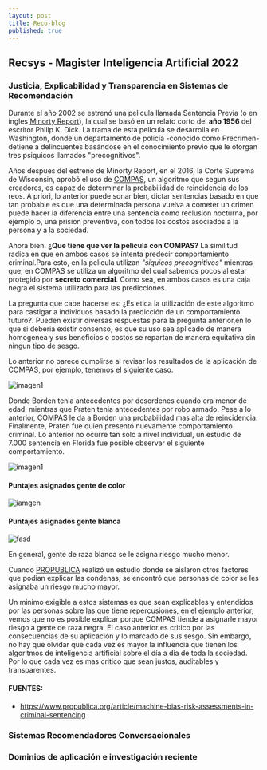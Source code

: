 ```yaml
---
layout: post
title: Reco-blog
published: true
---
```

## Recsys - Magister Inteligencia Artificial 2022

### Justicia, Explicabilidad y Transparencia en Sistemas de Recomendación

Durante el año 2002 se estrenó una pelicula llamada Sentencia Previa (o en ingles [Minorty Report](https://es.wikipedia.org/wiki/Minority_Report)), la cual se basó en un relato corto del **año 1956** del escritor  Philip K. Dick. La trama de esta pelicula se desarrolla en Washington, donde un departamento de policía -conocido como Precrimen- detiene a delincuentes basándose en el conocimiento previo que le otorgan tres psiquicos llamados "precognitivos". 

Años despues del estreno de Minorty Report, en el 2016, la Corte Suprema de Wisconsin, aprobó el uso de [COMPAS](https://en.wikipedia.org/wiki/COMPAS_(software)), un algoritmo que segun sus creadores, es capaz de determinar la probabilidad de reincidencia de los reos. A priori, lo anterior puede sonar bien, dictar sentencias basado en que tan probable es que una determinada persona vuelva a cometer un crimen puede hacer la diferencia entre una sentencia como reclusion nocturna, por ejemplo o, una prision preventiva, con todos los costos asociados a la persona y a la sociedad.

Ahora bien. **¿Que tiene que ver la pelicula con COMPAS?** La similitud radica en que en ambos casos se intenta predecir comportamiento criminal.Para esto, en la pelicula utilizan *"siquicos precognitivos"* mientras que, en COMPAS se utiliza un algoritmo del cual sabemos pocos al estar protegido por **secreto comercial**. Como sea, en ambos casos es una caja negra el sistema utilizado para las predicciones.

La pregunta que cabe hacerse es: ¿Es etica la utilización de este algoritmo para castigar a individuos basado la predicción de un comportamiento futuro?. Pueden existir diversas respuestas para la pregunta anterior,en lo que si deberia existir consenso, es que su uso sea aplicado de manera homogenea y sus beneficios o costos se repartan de manera equitativa sin ningun tipo de sesgo.

Lo anterior no parece cumplirse al revisar los resultados de la aplicación de COMPAS, por ejemplo, tenemos el siguiente caso.

![imagen1](https://miro.medium.com/max/720/1*z8RVzTeMFsQ5LSOoXQpyyw.webp)

Donde Borden tenia antecedentes por desordenes cuando era menor de edad, mientras que Praten tenia antecedentes por robo armado. Pese a lo anterior, COMPAS le da  a Borden  una probabilidad mas alta de reincidencia. Finalmente, Praten fue quien presentó nuevamente comportamiento criminal. Lo anterior no ocurre tan solo a nivel individual, un estudio de 7.000 sentencia en Florida fue posible observar el siguiente comportamiento.

![imagen1](https://miro.medium.com/max/1100/1*9_gbsEwskO_fBUEedbXYAA.webp)

#### Puntajes asignados gente de color

![iamgen](https://static.propublica.org/projects/algorithmic-bias/assets/img/risk-scores-black2.min.svg)

#### Puntajes asignados gente blanca

![fasd](https://static.propublica.org/projects/algorithmic-bias/assets/img/risk-scores-white2.min.svg)

En general, gente de raza blanca se le asigna riesgo mucho menor.

Cuando [PROPUBLICA](https://www.propublica.org/) realizó un estudio donde se aislaron otros factores que podian explicar las condenas, se encontró que personas de color se les asignaba un riesgo mucho mayor.

Un minimo exigible a estos sistemas es que sean explicables y entendidos por las personas sobre las que tiene repercusiones, en el ejemplo anterior, vemos que no es posible explicar porque COMPAS tiende a asignarle mayor riesgo a gente de raza negra. El caso anterior es critico por las consecuencias de su aplicación y lo marcado de sus sesgo. Sin embargo, no hay que olvidar que cada vez es mayor la influencia que tienen los algoritmos de inteligencia artificial sobre el día a día de toda la sociedad. Por lo que cada vez es mas critico que sean justos, auditables y transparentes.

#### FUENTES:

* https://www.propublica.org/article/machine-bias-risk-assessments-in-criminal-sentencing


### Sistemas Recomendadores Conversacionales

### Dominios de aplicación e investigación reciente
